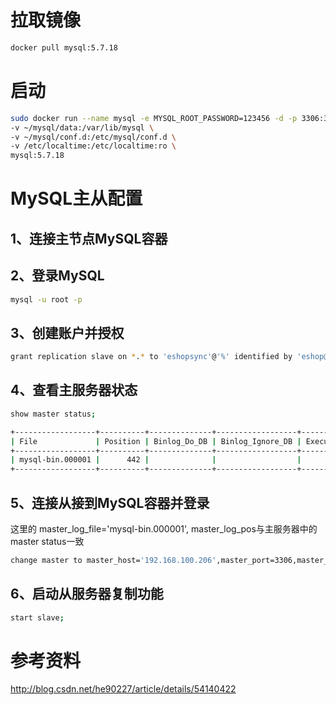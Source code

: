 拉取镜像
======
```Bash
docker pull mysql:5.7.18
```


启动
======
```Bash
sudo docker run --name mysql -e MYSQL_ROOT_PASSWORD=123456 -d -p 3306:3306 \
-v ~/mysql/data:/var/lib/mysql \
-v ~/mysql/conf.d:/etc/mysql/conf.d \
-v /etc/localtime:/etc/localtime:ro \
mysql:5.7.18
```

MySQL主从配置
======

1、连接主节点MySQL容器
------

2、登录MySQL
------
```Bash
mysql -u root -p
```

3、创建账户并授权
------
```Bash
grant replication slave on *.* to 'eshopsync'@'%' identified by 'eshop@master';
```

4、查看主服务器状态
------
```Bash
show master status;

+------------------+----------+--------------+------------------+-------------------+
| File             | Position | Binlog_Do_DB | Binlog_Ignore_DB | Executed_Gtid_Set |
+------------------+----------+--------------+------------------+-------------------+
| mysql-bin.000001 |      442 |              |                  |                   |
+------------------+----------+--------------+------------------+-------------------+
```

5、连接从接到MySQL容器并登录
------
这里的 master_log_file='mysql-bin.000001', master_log_pos与主服务器中的master status一致
```Bash
change master to master_host='192.168.100.206',master_port=3306,master_user='eshopsync',master_password='eshop@master',master_log_file='mysql-bin.000003', master_log_pos=442;
```

6、启动从服务器复制功能
------
```Bash
start slave;
```


参考资料
======
http://blog.csdn.net/he90227/article/details/54140422